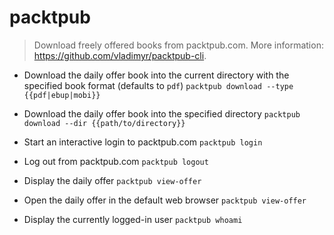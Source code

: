 # packtpub
> Download freely offered books from packtpub.com.
> More information: <https://github.com/vladimyr/packtpub-cli>.

- Download the daily offer book into the current directory with the specified book format (defaults to `pdf`)
`packtpub download --type {{pdf|ebup|mobi}}`

- Download the daily offer book into the specified directory
`packtpub download --dir {{path/to/directory}}`

- Start an interactive login to packtpub.com
`packtpub login`

- Log out from packtpub.com
`packtpub logout`

- Display the daily offer
`packtpub view-offer`

- Open the daily offer in the default web browser
`packtpub view-offer`

- Display the currently logged-in user
`packtpub whoami`
